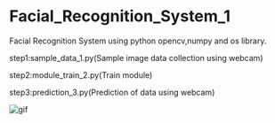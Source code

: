 # Facial_Recognition_System_1
Facial Recognition System using python opencv,numpy and os library. 

step1:sample_data_1.py(Sample image data collection using webcam)

step2:module_train_2.py(Train module)

step3:prediction_3.py(Prediction of data using webcam)
 
![gif](https://github.com/TapendraBaduwal/Facial_Recognition_System_1/blob/master/video_facial_recognition.gif)

